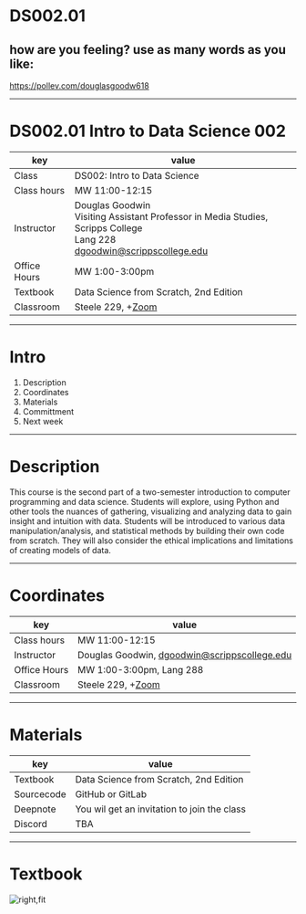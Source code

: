 # DS002.01

## how are you feeling? use as many words as you like:
https://pollev.com/douglasgoodw618

---
# DS002.01 Intro to Data Science 002

| key        | value                                 |
| ------------ | ------------------------------------------------------------ |
| Class        | DS002: Intro to Data Science                                 |
| Class hours  | MW 11:00-12:15                                               |
| Instructor   | Douglas Goodwin <br />Visiting Assistant Professor in Media Studies, Scripps College <br />Lang 228 <br /> dgoodwin@scrippscollege.edu
| Office Hours | MW 1:00-3:00pm                                               |
| Textbook     | Data Science from Scratch, 2nd Edition  |
| Classroom    | Steele 229, +[Zoom](https://scrippscollege.zoom.us/j/7350754288?pwd=dExIZGFJYnV5Y0tTY2V1WVFXanFBdz09) |

---
# Intro

1. Description
2. Coordinates
3. Materials
3. Committment
3. Next week

---
# Description

This course is the second part of a two-semester introduction to computer programming and data science. Students will explore, using Python and other tools the nuances of gathering, visualizing and analyzing data to gain insight and intuition with data. Students will be introduced to various data manipulation/analysis, and statistical methods by building their own code from scratch. They will also consider the ethical implications and limitations of creating models of data.

---
# Coordinates

| key        | value                                 |
| ------------ | ------------------------------------------------------------ |
| Class hours  | MW 11:00-12:15                                               |
| Instructor   | Douglas Goodwin, dgoodwin@scrippscollege.edu
| Office Hours | MW 1:00-3:00pm, Lang 288                                               |
| Classroom    | Steele 229, +[Zoom](https://scrippscollege.zoom.us/j/7350754288?pwd=dExIZGFJYnV5Y0tTY2V1WVFXanFBdz09) |

---
# Materials

| key        | value                                 |
| ------------ | ------------------------------------------------------------ |
| Textbook     | Data Science from Scratch, 2nd Edition  |
| Sourcecode   | GitHub or GitLab  |
| Deepnote     | You wil get an invitation to join the class  |
| Discord     | TBA  |

---
# Textbook

![right,fit](https://www.evernote.com/l/ADOOR338l35BcoJtD6iBZelDIJUaTTgURUQB/image.png)



